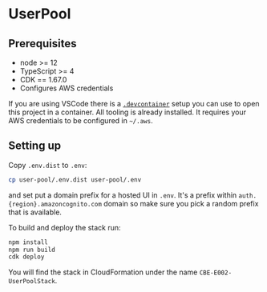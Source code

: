 # UserPool

## Prerequisites
* node >= 12
* TypeScript >= 4
* CDK == 1.67.0
* Configures AWS credentials

If you are using VSCode there is a [`.devcontainer`](https://github.com/awons/cbe-e002/tree/main/.devcontainer) setup you can use to open this project in a container. All tooling is already installed. It requires your AWS credentials to be configured in `~/.aws`.

## Setting up

Copy `.env.dist` to `.env`:
```bash
cp user-pool/.env.dist user-pool/.env
```

and set put a domain prefix for a hosted UI in `.env`. It's a prefix within `auth.{region}.amazoncognito.com` domain so make sure you pick a random prefix that is available.

To build and deploy the stack run:
```bash
npm install
npm run build
cdk deploy
```

You will find the stack in CloudFormation under the name `CBE-E002-UserPoolStack`.
